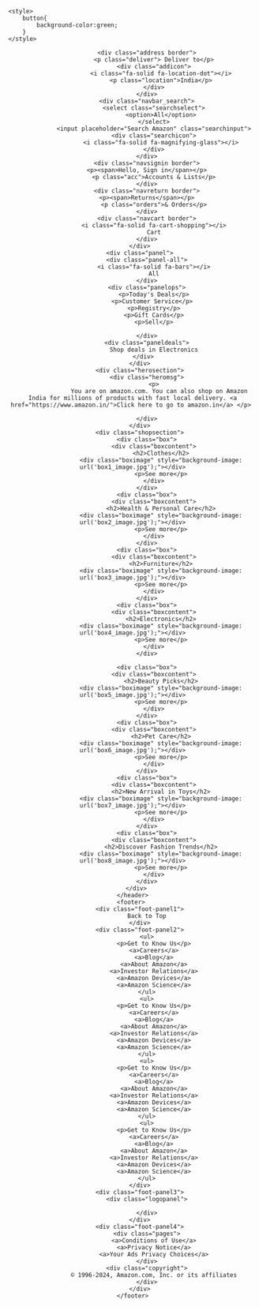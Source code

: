 <!DOCTYPE html>
<html lang="en">
<head>
    <meta charset="UTF-8">
    <meta name="viewport" content="width=device-width, initial-scale=1.0">
    <title>Amazon</title>
    <link rel="stylesheet" href="https://cdnjs.cloudflare.com/ajax/libs/font-awesome/6.5.1/css/all.min.css" integrity="sha512-DTOQO9RWCH3ppGqcWaEA1BIZOC6xxalwEsw9c2QQeAIftl+Vegovlnee1c9QX4TctnWMn13TZye+giMm8e2LwA==" crossorigin="anonymous" referrerpolicy="no-referrer" />
    <link rel = "stylesheet" href = "style.css">

    <style>
        button{
            background-color:green;
        }
    </style>
</head>
<body>
<header>
        <div class="navbar" > 
            <div class = "logo">
                <div class="logodetails border"></div>    
            </div>
    
            <div class="address border">
                <p class="deliver"> Deliver to</p>
                <div class="addicon">
                    <i class="fa-solid fa-location-dot"></i>
                    <p class="location">India</p>
                </div>
            </div>
            <div class="navbar_search">
                <select class="searchselect">
                    <option>All</option>
                </select>
                <input placeholder="Search Amazon" class="searchinput">
                <div class="searchicon">
                    <i class="fa-solid fa-magnifying-glass"></i>
                </div>
            </div>
            <div class="navsignin border">
                <p><span>Hello, Sign in</span></p>    
                <p class="acc">Accounts & Lists</p>
            </div>
            <div class="navreturn border">
                <p><span>Returns</span></p>    
                <p class="orders">& Orders</p>
            </div>
            <div class="navcart border">
                <i class="fa-solid fa-cart-shopping"></i>
                Cart
            </div>
        </div>
        <div class="panel">
            <div class="panel-all">
                <i class="fa-solid fa-bars"></i>
                All
            </div>
            <div class="panelops">
                <p>Today's Deals</p>
                <p>Customer Service</p> 
                <p>Registry</p>
                <p>Gift Cards</p>
                <p>Sell</p>
                
            </div>
            <div class="paneldeals">
                Shop deals in Electronics
            </div>  
        </div>
        <div class="herosection">
            <div class="heromsg">
                <p>
                   You are on amazon.com. You can also shop on Amazon India for millions of products with fast local delivery. <a href="https://www.amazon.in/">Click here to go to amazon.in</a> </p> 
                
            </div>
        </div>
        <div class="shopsection">
            <div class="box">
                <div class="boxcontent">
                    <h2>Clothes</h2>
                    <div class="boximage" style="background-image: url('box1_image.jpg');"></div>
                    <p>See more</p>
                </div>
            </div>
            <div class="box">
                <div class="boxcontent">
                    <h2>Health & Personal Care</h2>
                    <div class="boximage" style="background-image: url('box2_image.jpg');"></div>
                    <p>See more</p>
                </div>
            </div>
            <div class="box">
                <div class="boxcontent">
                    <h2>Furniture</h2>
                    <div class="boximage" style="background-image: url('box3_image.jpg');"></div>
                    <p>See more</p>
                </div>
            </div>
            <div class="box">
                <div class="boxcontent">
                    <h2>Electronics</h2>
                    <div class="boximage" style="background-image: url('box4_image.jpg');"></div>
                    <p>See more</p>
                </div>
            </div>

            <div class="box">
                <div class="boxcontent">
                    <h2>Beauty Picks</h2>
                    <div class="boximage" style="background-image: url('box5_image.jpg');"></div>
                    <p>See more</p>
                </div>
            </div>
            <div class="box">
                <div class="boxcontent">
                    <h2>Pet Care</h2>
                    <div class="boximage" style="background-image: url('box6_image.jpg');"></div>
                    <p>See more</p>
                </div>
            </div>
            <div class="box">
                <div class="boxcontent">
                    <h2>New Arrival in Toys</h2>
                    <div class="boximage" style="background-image: url('box7_image.jpg');"></div>
                    <p>See more</p>
                </div>
            </div>
            <div class="box">
                <div class="boxcontent">
                    <h2>Discover Fashion Trends</h2>
                    <div class="boximage" style="background-image: url('box8_image.jpg');"></div>
                    <p>See more</p>
                </div>
            </div>
        </div>  
    </header>
    <footer> 
        <div class="foot-panel1">
            Back to Top
        </div>
        <div class="foot-panel2">
            <ul>
                <p>Get to Know Us</p>
                <a>Careers</a>
                <a>Blog</a>
                <a>About Amazon</a>
                <a>Investor Relations</a>
                <a>Amazon Devices</a>
                <a>Amazon Science</a>
            </ul>
            <ul>
                <p>Get to Know Us</p>
                <a>Careers</a>
                <a>Blog</a>
                <a>About Amazon</a>
                <a>Investor Relations</a>
                <a>Amazon Devices</a>
                <a>Amazon Science</a>
            </ul>
            <ul>
                <p>Get to Know Us</p>
                <a>Careers</a>
                <a>Blog</a>
                <a>About Amazon</a>
                <a>Investor Relations</a>
                <a>Amazon Devices</a>
                <a>Amazon Science</a>
            </ul>
            <ul>
                <p>Get to Know Us</p>
                <a>Careers</a>
                <a>Blog</a>
                <a>About Amazon</a>
                <a>Investor Relations</a>
                <a>Amazon Devices</a>
                <a>Amazon Science</a>
            </ul>
        </div>
        <div class="foot-panel3">
            <div class="logopanel">

            </div>
        </div>
        <div class="foot-panel4">
            <div class="pages">
                <a>Conditions of Use</a>
                <a>Privacy Notice</a>
                <a>Your Ads Privacy Choices</a>
            </div>
            <div class="copyright">
                © 1996-2024, Amazon.com, Inc. or its affiliates
            </div>
        </div>
    </footer>
       


   
</body>
</html>
